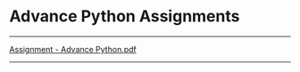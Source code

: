 # Advance Python Assignments

---
[Assignment - Advance Python.pdf](https://github.com/NishitMittal2004/Advance_Python_Assignments/files/11725031/Assignment.-.Advance.Python.pdf)

---

